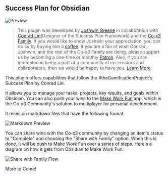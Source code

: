 ## Success Plan for Obsidian

![Preview](https://github.com/joshwingreene/obsidian-success-plan/blob/main/assets/obsidian-success-plan-preview.png)

> This plugin was developed by [Joshwin Greene](https://github.com/joshwingreene) in collaboration with [Conrad Lin](https://conradlin.com/)(Designer of the Success Plan Framework) and the [Co-x3 Family](https://join.co-x3.com/). If you would like to show Joshwin your appreciation, you can do so by buying him a [coffee](https://ko-fi.com/joshwingreene). If you are a fan of what Conrad, Joshwin, and the rest of the Co-x3 Family are doing, please support us by becoming a one-time or monthly [Patron](https://toolbox.co-x3.com/support-us). Also, if you are interested in being a part of a community of co-creators and collaborators, then we would be happy to have you. [Learn More](https://join.co-x3.com/community)

This plugin offers capabilities that follow the #theGamificationProject's Success Plan by Conrad Lin.

It allows you to manage your tasks, projects, key results, and goals within Obsidian. You can also push your wins to the [Make Work Fun](https://www.producthunt.com/posts/make-work-fun-gamify-notion-workspaces) app, which is the Co-x3 Community's solution to multiplayer for personal development.

It relies on markdown files that have the following format:

![Markdown Preview](https://github.com/joshwingreene/obsidian-success-plan/blob/main/assets/task-markdown-preview.png)

You can share wins with the Co-x3 community by changing an item's status to "Complete" and choosing the "Share with Family" option. When this is done, it will be push to Make Work Fun over a series of steps. Here's a diagram on how it gets from Obsidian to Make Work Fun:

![Share with Family Flow](https://github.com/joshwingreene/obsidian-success-plan/blob/main/assets/share-with-family-diagram.png)

More to Come!
